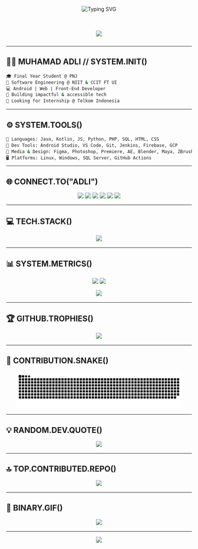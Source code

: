 
<p align="center">
  <img src="https://readme-typing-svg.demolab.com?font=Fira+Code&duration=4000&pause=500&color=00FF00&center=true&vCenter=true&width=800&lines=ACCESS+GRANTED...;Initializing+Profile...;Welcome+to+Adli's+Cyber+Lab+%F0%9F%94%91;Final+Year+Informatics+Student+%7C+PNJ;Android+%7C+Web+%7C+Front-End+Dev;Let's+Hack+Growth+%26+Impact+Together!" alt="Typing SVG" />
</p>

<h1 align="center">
  <img src="https://img.shields.io/badge/Status-Online-brightgreen?style=flat-square&logo=appveyor" />
</h1>

---

## 👨‍💻 MUHAMAD ADLI // SYSTEM.INIT()

```bash
🎓 Final Year Student @ PNJ
🧠 Software Engineering @ NIIT & CCIT FT UI
💻 Android | Web | Front-End Developer
🚀 Building impactful & accessible tech
🎯 Looking for Internship @ Telkom Indonesia
```

---

## ⚙️ SYSTEM.TOOLS()

```bash
🧬 Languages: Java, Kotlin, JS, Python, PHP, SQL, HTML, CSS
🧰 Dev Tools: Android Studio, VS Code, Git, Jenkins, Firebase, GCP
🎨 Media & Design: Figma, Photoshop, Premiere, AE, Blender, Maya, ZBrush
🖥️ Platforms: Linux, Windows, SQL Server, GitHub Actions
```

---

## 🌐 CONNECT.TO("ADLI")

<p align="center">
  <a href="https://discord.com/users/adleeee#0459"><img src="https://img.shields.io/badge/Discord-5865F2?logo=discord&logoColor=white"></a>
  <a href="https://fb.com/muhamad%20adli"><img src="https://img.shields.io/badge/Facebook-1877F2?logo=facebook&logoColor=white"></a>
  <a href="https://instagram.com/adlidarwis_"><img src="https://img.shields.io/badge/Instagram-E4405F?logo=instagram&logoColor=white"></a>
  <a href="https://www.linkedin.com/in/muhamad-adli-1ba8b726b/"><img src="https://img.shields.io/badge/LinkedIn-0077B5?logo=linkedin&logoColor=white"></a>
  <a href="https://twitter.com/xsadrace"><img src="https://img.shields.io/badge/X-000000?logo=x&logoColor=white"></a>
  <a href="mailto:muhammadadli180603@gmail.com"><img src="https://img.shields.io/badge/Email-D14836?logo=gmail&logoColor=white"></a>
</p>

---

## 💻 TECH.STACK()

<p align="center">
  <img src="https://skillicons.dev/icons?i=java,kotlin,androidstudio,react,js,ts,php,html,css,python,nodejs,mysql,firebase,git,github,figma,linux,docker,jenkins,vscode,ps,pr,ae,xd,blender,zbrush,maya" />
</p>

---

## 📊 SYSTEM.METRICS()

<p align="center">
  <img src="https://github-readme-stats.vercel.app/api?username=adlidarwis&theme=tokyonight&hide_border=true&include_all_commits=true&count_private=true" width="48%" />
  <img src="https://github-readme-streak-stats.herokuapp.com/?user=adlidarwis&theme=tokyonight&hide_border=true" width="48%" />
</p>
<p align="center">
  <img src="https://github-readme-stats.vercel.app/api/top-langs/?username=adlidarwis&layout=compact&theme=tokyonight&hide_border=true" width="48%" />
</p>

---

## 🏆 GITHUB.TROPHIES()

<p align="center">
  <img src="https://github-profile-trophy.vercel.app/?username=adlidarwis&theme=matrix&no-bg=true&no-frame=true&margin-w=6" />
</p>

---

## 🐍 CONTRIBUTION.SNAKE()

<p align="center">
  <img src="https://raw.githubusercontent.com/platane/snk/output/github-contribution-grid-snake-dark.svg" width="90%" />
</p>

---

## 💡 RANDOM.DEV.QUOTE()

<p align="center">
  <img src="https://quotes-github-readme.vercel.app/api?type=horizontal&theme=dark" />
</p>

---

## 🔝 TOP.CONTRIBUTED.REPO()

<p align="center">
  <img src="https://github-contributor-stats.vercel.app/api?username=adlidarwis&limit=5&theme=dark&colors=0f0,000,0f0&combine_all_yearly_contributions=true" />
</p>

---

## 🎥 BINARY.GIF()

<p align="center">
  <img src="https://media.giphy.com/media/26xBwdIuRJiAIqHwA/giphy.gif" width="80%" />
</p>

---

<p align="center">
  <img src="https://visitcount.itsvg.in/api?id=adlidarwis&icon=2&color=6" />
</p>
